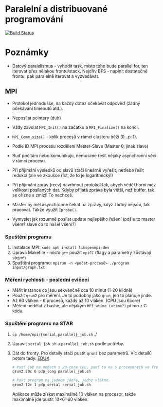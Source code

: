 # Paralelní a distribuované programování

[![Build Status](https://travis-ci.com/melkamar/mi-pdp.svg?token=vMAJz6sAMcPRgk9vRaTy&branch=master)](https://travis-ci.com/melkamar/mi-pdp)

# Poznámky

- Datový paralelismus - vyhodit task, místo toho bude parallel for, ten iterovat přes nějakou frontu/stack.
Nejdřív BFS - naplnit dostatečně frontu, pak paralelně iterovat a vyzvedávat.

## MPI
- Protokol jednodušše, na každý dotaz očekávat odpověď (žádný očekávání timeoutů atd.).

- Neposílat pointery (duh)

- Vždy zavolat `MPI_Init()` na začátku a `MPI_Finalize()` na konci.

- `MPI_Comm_size()` - kolik procesů v rámci clusteru běží (0...p-1).

- Podle ID MPI procesu rozdělení Master-Slave (Master 0, jinak slave)

- Buď počítám nebo komunikuju, nemusíme řešit nějaký asynchronní věci v rámci procesu.

- Při přijímání výsledků od slavů stačí lineárně vyřešit, netřeba řešit redukci (ale ve zkoušce říct, že to je logaritmický!)

- Při přijímání zpráv (recv) navrhnout protokol tak, abych věděl horní mez velikosti posílaných dat. Kdyby přijatá zpráva byla
větší, než buffer, tak se ořízne a zmizi! To nechceš.

- Master by měl asynchronně čekat na zprávy, když žádný nejsou, tak pracovat. Takže využít `Iprobe()`.

- Vymyslet jak rozumně posílat update nejlepšího řešení (pošle to master všem? slave co to našel všem?)

### Spuštění programu
1. Instalace MPI: `sudo apt install libopenmpi-dev`
2. Úprava Makefile - místo `g++` použít `mpiCC` (flagy a parametry zůstávají stejné)
3. Spuštění programu: `mpirun -n <počet-procesů> ./program input/graph.txt`

### Měření rychlosti - poslední cvičení
- Měřit instance co jsou sekvenčně cca 10 minut (1-20 klidně)
- Použít `qrun2` pro měření. Je to podobný jako `qrun`, jen to plánuje jinde.
- Až 60 vláken - 6 procesů, každý až 10 vláken. (CPU jsou 6core)
- Měření nedělat z bashe, ale nějakým `MPI_wtime (vtime?)` přímo z C kódu.

### Spuštění programu na STAR
1. `cp /home/mpi/{serial,parallel}_job.sh` ./
2. Upravit `serial_job.sh` a `parallel_job.sh` podle potřeby.
3. Dát do fronty. Pro detaily stačí pustit `qrun2` bez parametrů. Víc
   detailů potom tady: [EDUX](http://users.fit.cvut.cz/~soch/mi-par/run.html).
    ```bash
    # Pusť job na nodech s 20-core CPU, pusť to na 6 procesorech ve frontě pdp_long.
    qrun2 20c 6 pdp_long parallel_job.sh

    # Pusť program na jednom jádře, jedno vlákno.
    qrun2 12c 1 pdp_serial serial_job.sh
    ```

    Aplikace může získat maximálně 10 vláken na procesor, takže maximálně
    jde pustit 10×6=60 vláken.
